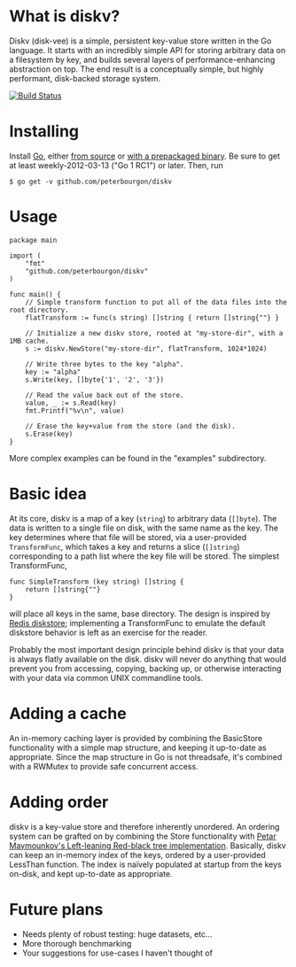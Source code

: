 # What is diskv?

Diskv (disk-vee) is a simple, persistent key-value store written in the Go
language. It starts with an incredibly simple API for storing arbitrary data on
a filesystem by key, and builds several layers of performance-enhancing
abstraction on top.  The end result is a conceptually simple, but highly
performant, disk-backed storage system.

[![Build Status][1]][2]

[1]: https://secure.travis-ci.org/peterbourgon/diskv.png
[2]: http://www.travis-ci.org/peterbourgon/diskv

# Installing

Install [Go][3], either [from source][4] or [with a prepackaged binary][5]. Be
sure to get at least weekly-2012-03-13 ("Go 1 RC1") or later. Then, run

```
$ go get -v github.com/peterbourgon/diskv
```

[3]: http://weekly.golang.org
[4]: http://weekly.golang.org/doc/install/source
[5]: http://weekly.golang.org/doc/install

# Usage

```
package main

import (
	"fmt"
	"github.com/peterbourgon/diskv"
)

func main() {
	// Simple transform function to put all of the data files into the root directory.
	flatTransform := func(s string) []string { return []string{""} }

	// Initialize a new diskv store, rooted at "my-store-dir", with a 1MB cache.
	s := diskv.NewStore("my-store-dir", flatTransform, 1024*1024)
	
	// Write three bytes to the key "alpha".
	key := "alpha"
	s.Write(key, []byte{'1', '2', '3'})
	
	// Read the value back out of the store.
	value, _ := s.Read(key)
	fmt.Printf("%v\n", value)
	
	// Erase the key+value from the store (and the disk).
	s.Erase(key)
}
```

More complex examples can be found in the "examples" subdirectory.

# Basic idea

At its core, diskv is a map of a key (`string`) to arbitrary data (`[]byte`).
The data is written to a single file on disk, with the same name as the key.
The key determines where that file will be stored, via a user-provided
`TransformFunc`, which takes a key and returns a slice (`[]string`)
corresponding to a path list where the key file will be stored. The simplest
TransformFunc,

```
func SimpleTransform (key string) []string {
    return []string{""}
}
```

will place all keys in the same, base directory. The design is inspired by
[Redis diskstore][6]; implementing a TransformFunc to emulate the default
diskstore behavior is left as an exercise for the reader.

[6]: http://groups.google.com/group/redis-db/browse_thread/thread/d444bc786689bde9?pli=1

Probably the most important design principle behind diskv is that your data is
always flatly available on the disk. diskv will never do anything that would
prevent you from accessing, copying, backing up, or otherwise interacting with
your data via common UNIX commandline tools.

# Adding a cache

An in-memory caching layer is provided by combining the BasicStore
functionality with a simple map structure, and keeping it up-to-date as
appropriate. Since the map structure in Go is not threadsafe, it's combined
with a RWMutex  to provide safe concurrent access. 

# Adding order

diskv is a key-value store and therefore inherently unordered. An ordering
system can be grafted on by combining the Store functionality with [Petar
Maymounkov's Left-leaning Red-black tree implementation][7]. Basically, diskv
can keep an in-memory index of the keys, ordered by a user-provided LessThan
function. The index is naïvely populated at startup from the keys on-disk, and
kept up-to-date as appropriate.

[7]: https://github.com/petar/GoLLRB 

# Future plans
 
 * Needs plenty of robust testing: huge datasets, etc... 
 * More thorough benchmarking
 * Your suggestions for use-cases I haven't thought of
